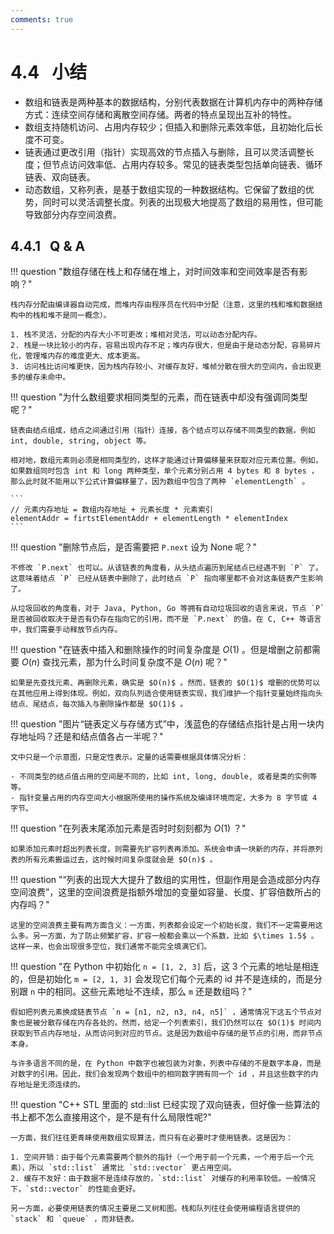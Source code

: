 ```yaml
---
comments: true
---
```


# 4.4 &nbsp; 小结

- 数组和链表是两种基本的数据结构，分别代表数据在计算机内存中的两种存储方式：连续空间存储和离散空间存储。两者的特点呈现出互补的特性。
- 数组支持随机访问、占用内存较少；但插入和删除元素效率低，且初始化后长度不可变。
- 链表通过更改引用（指针）实现高效的节点插入与删除，且可以灵活调整长度；但节点访问效率低、占用内存较多。常见的链表类型包括单向链表、循环链表、双向链表。
- 动态数组，又称列表，是基于数组实现的一种数据结构。它保留了数组的优势，同时可以灵活调整长度。列表的出现极大地提高了数组的易用性，但可能导致部分内存空间浪费。

## 4.4.1 &nbsp; Q & A

!!! question "数组存储在栈上和存储在堆上，对时间效率和空间效率是否有影响？"

    栈内存分配由编译器自动完成，而堆内存由程序员在代码中分配（注意，这里的栈和堆和数据结构中的栈和堆不是同一概念）。

    1. 栈不灵活，分配的内存大小不可更改；堆相对灵活，可以动态分配内存。
    2. 栈是一块比较小的内存，容易出现内存不足；堆内存很大，但是由于是动态分配，容易碎片化，管理堆内存的难度更大、成本更高。
    3. 访问栈比访问堆更快，因为栈内存较小、对缓存友好，堆帧分散在很大的空间内，会出现更多的缓存未命中。

!!! question "为什么数组要求相同类型的元素，而在链表中却没有强调同类型呢？"

    链表由结点组成，结点之间通过引用（指针）连接，各个结点可以存储不同类型的数据，例如 int, double, string, object 等。

    相对地，数组元素则必须是相同类型的，这样才能通过计算偏移量来获取对应元素位置。例如，如果数组同时包含 int 和 long 两种类型，单个元素分别占用 4 bytes 和 8 bytes ，那么此时就不能用以下公式计算偏移量了，因为数组中包含了两种 `elementLength` 。

    ```
    // 元素内存地址 = 数组内存地址 + 元素长度 * 元素索引
    elementAddr = firtstElementAddr + elementLength * elementIndex
    ```

!!! question "删除节点后，是否需要把 `P.next` 设为 $\text{None}$ 呢？"

    不修改 `P.next` 也可以。从该链表的角度看，从头结点遍历到尾结点已经遇不到 `P` 了。这意味着结点 `P` 已经从链表中删除了，此时结点 `P` 指向哪里都不会对这条链表产生影响了。

    从垃圾回收的角度看，对于 Java, Python, Go 等拥有自动垃圾回收的语言来说，节点 `P` 是否被回收取决于是否有仍存在指向它的引用，而不是 `P.next` 的值。在 C, C++ 等语言中，我们需要手动释放节点内存。

!!! question "在链表中插入和删除操作的时间复杂度是 $O(1)$ 。但是增删之前都需要 $O(n)$ 查找元素，那为什么时间复杂度不是 $O(n)$ 呢？"

    如果是先查找元素、再删除元素，确实是 $O(n)$ 。然而，链表的 $O(1)$ 增删的优势可以在其他应用上得到体现。例如，双向队列适合使用链表实现，我们维护一个指针变量始终指向头结点、尾结点，每次插入与删除操作都是 $O(1)$ 。

!!! question "图片“链表定义与存储方式”中，浅蓝色的存储结点指针是占用一块内存地址吗？还是和结点值各占一半呢？"

    文中只是一个示意图，只是定性表示。定量的话需要根据具体情况分析：

    - 不同类型的结点值占用的空间是不同的，比如 int, long, double, 或者是类的实例等等。
    - 指针变量占用的内存空间大小根据所使用的操作系统及编译环境而定，大多为 8 字节或 4 字节。

!!! question "在列表末尾添加元素是否时时刻刻都为 $O(1)$ ？"

    如果添加元素时超出列表长度，则需要先扩容列表再添加。系统会申请一块新的内存，并将原列表的所有元素搬运过去，这时候时间复杂度就会是 $O(n)$ 。

!!! question "“列表的出现大大提升了数组的实用性，但副作用是会造成部分内存空间浪费”，这里的空间浪费是指额外增加的变量如容量、长度、扩容倍数所占的内存吗？"

    这里的空间浪费主要有两方面含义：一方面，列表都会设定一个初始长度，我们不一定需要用这么多。另一方面，为了防止频繁扩容，扩容一般都会乘以一个系数，比如 $\times 1.5$ 。这样一来，也会出现很多空位，我们通常不能完全填满它们。

!!! question "在 Python 中初始化 `n = [1, 2, 3]` 后，这 3 个元素的地址是相连的，但是初始化 `m = [2, 1, 3]` 会发现它们每个元素的 id 并不是连续的，而是分别跟 `n` 中的相同。这些元素地址不连续，那么 `m` 还是数组吗？"

    假如把列表元素换成链表节点 `n = [n1, n2, n3, n4, n5]` ，通常情况下这五个节点对象也是被分散存储在内存各处的。然而，给定一个列表索引，我们仍然可以在 $O(1)$ 时间内获取到节点内存地址，从而访问到对应的节点。这是因为数组中存储的是节点的引用，而非节点本身。

    与许多语言不同的是，在 Python 中数字也被包装为对象，列表中存储的不是数字本身，而是对数字的引用。因此，我们会发现两个数组中的相同数字拥有同一个 id ，并且这些数字的内存地址是无须连续的。

!!! question "C++ STL 里面的 std::list 已经实现了双向链表，但好像一些算法的书上都不怎么直接用这个，是不是有什么局限性呢?"

    一方面，我们往往更青睐使用数组实现算法，而只有在必要时才使用链表。这是因为：
    
    1. 空间开销：由于每个元素需要两个额外的指针（一个用于前一个元素，一个用于后一个元素），所以 `std::list` 通常比 `std::vector` 更占用空间。
    2. 缓存不友好：由于数据不是连续存放的，`std::list` 对缓存的利用率较低。一般情况下，`std::vector` 的性能会更好。

    另一方面，必要使用链表的情况主要是二叉树和图。栈和队列往往会使用编程语言提供的 `stack` 和 `queue` ，而非链表。
